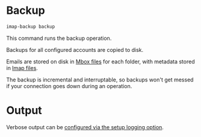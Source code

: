 # Backup

```sh
imap-backup backup
```

This command runs the backup operation.

Backups for all configured accounts are copied to disk.

Emails are stored on disk in [Mbox files](../files/mboxrd.md) for each folder, with metadata
stored in [Imap files](../files/imap.md).

The backup is incremental and interruptable, so backups won't get messed if your connection goes down during an operation.

# Output

Verbose output can be [configured via the setup logging option](./setup.md#logging).
